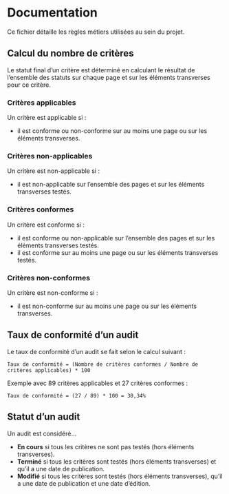 # Documentation

Ce fichier détaille les règles métiers utilisées au sein du projet.

## Calcul du nombre de critères

Le statut final d’un critère est déterminé en calculant le résultat de l’ensemble des statuts sur chaque page et sur les éléments transverses pour ce critère.

### Critères applicables

Un critère est applicable si :

- il est conforme ou non-conforme sur au moins une page ou sur les éléments transverses.

### Critères non-applicables

Un critère est non-applicable si :

- il est non-applicable sur l’ensemble des pages et sur les éléments transverses testés.

### Critères conformes

Un critère est conforme si :

- il est conforme ou non-applicable sur l’ensemble des pages et sur les éléments transverses testés.
- il est conforme sur au moins une page ou sur les éléments transverses testés.

### Critères non-conformes

Un critère est non-conforme si :

- il est non-conforme sur au moins une page ou sur les éléments transverses.

## Taux de conformité d’un audit

Le taux de conformité d’un audit se fait selon le calcul suivant :

```
Taux de conformité = (Nombre de critères conformes / Nombre de critères applicables) * 100
```

Exemple avec 89 critères applicables et 27 critères conformes :

```
Taux de conformité = (27 / 89) * 100 = 30,34%
```

## Statut d’un audit

Un audit est considéré...

- **En cours** si tous les critères ne sont pas testés (hors éléments transverses).
- **Terminé** si tous les critères sont testés (hors éléments transverses) et qu’il a une date de publication.
- **Modifié** si tous les critères sont testés (hors éléments transverses), qu’il a une date de publication et une date d’édition.
